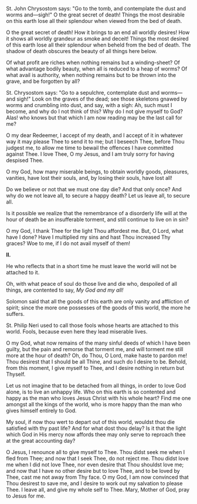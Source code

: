 
St. John Chrysostom says: \"Go to the tomb, and contemplate the dust and worms and—sigh!\" O the great secret of death! Things the most desirable on this earth lose all their splendour when viewed from the bed of death.

O the great secret of death! How it brings to an end all worldly desires! How it shows all worldly grandeur as smoke and deceit! Things the most desired of this earth lose all their splendour when beheld from the bed of death. The shadow of death obscures the beauty of all things here below.

Of what profit are riches when nothing remains but a winding-sheet? Of what advantage bodily beauty, when all is reduced to a heap of worms? Of what avail is authority, when nothing remains but to be thrown into the grave, and be forgotten by all?

St. Chrysostom says: \"Go to a sepulchre, contemplate dust and worms—and sigh!\" Look on the graves of the dead; see those skeletons gnawed by worms and crumbling into dust, and say, with a sigh: Ah, such must I become, and why do I not think of this? Why do I not give myself to God? Alas! who knows but that which I am now reading may be the last call for me?

O my dear Redeemer, I accept of my death, and I accept of it in whatever way it may please Thee to send it to me; but I beseech Thee, before Thou judgest me, to allow me time to bewail the offences I have committed against Thee. I love Thee, O my Jesus, and I am truly sorry for having despised Thee.

O my God, how many miserable beings, to obtain worldly goods, pleasures, vanities, have lost their souls, and, by losing their souls, have lost all!

Do we believe or not that we must one day die? And that only once? And why do we not leave all, to secure a happy death? Let us leave all, to secure all.

Is it possible we realize that the remembrance of a disorderly life will at the hour of death be an insufferable torment, and still continue to live on in sin?

O my God, I thank Thee for the light Thou affordest me. But, O Lord, what have I done? Have I multiplied my sins and hast Thou increased Thy graces? Woe to me, if I do not avail myself of them!

**II\.**

He who reflects that in a short time he must leave the world will not be attached to it.

Oh, with what peace of soul do those live and die who, despoiled of all things, are contented to say, *My God and my all!*

Solomon said that all the goods of this earth are only vanity and affliction of spirit; since the more one possesses of the goods of this world, the more he suffers.

St. Philip Neri used to call those fools whose hearts are attached to this world. Fools, because even here they lead miserable lives.

O my God, what now remains of the many sinful deeds of which I have been guilty, but the pain and remorse that torment me, and will torment me still more at the hour of death? Oh, do Thou, O Lord, make haste to pardon me! Thou desirest that I should be all Thine, and such do I desire to be. Behold, from this moment, I give myself to Thee, and I desire nothing in return but Thyself.

Let us not imagine that to be detached from all things, in order to love God alone, is to live an unhappy life. Who on this earth is so contented and happy as the man who loves Jesus Christ with his whole heart? Find me one amongst all the kings of the world, who is more happy than the man who gives himself entirely to God.

My soul, if now thou wert to depart out of this world, wouldst thou die satisfied with thy past life? And for what dost thou delay? Is it that the light which God in His mercy now affords thee may only serve to reproach thee at the great accounting day?

O Jesus, I renounce all to give myself to Thee. Thou didst seek me when I fled from Thee; and now that I seek Thee, do not reject me. Thou didst love me when I did not love Thee, nor even desire that Thou shouldst love me; and now that I have no other desire but to love Thee, and to be loved by Thee, cast me not away from Thy face. O my God, I am now convinced that Thou desirest to save me, and I desire to work out my salvation to please Thee. I leave all, and give my whole self to Thee. Mary, Mother of God, pray to Jesus for me.

